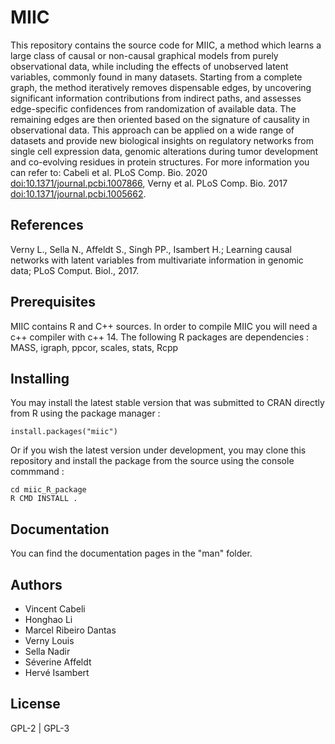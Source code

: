 # MIIC
This repository contains the source code for MIIC, a method which learns a large class of causal or non-causal graphical models from purely observational data, while including the effects of unobserved latent variables, commonly found in many datasets. Starting from a complete graph, the method iteratively removes dispensable edges, by uncovering significant information contributions from indirect paths, and assesses edge-specific confidences from randomization of available data. The remaining edges are then oriented based on the signature of causality in observational data. This approach can be applied on a wide range of datasets and provide new biological insights on regulatory networks from single cell expression data, genomic alterations during tumor development and co-evolving residues in protein structures. For more information you can refer to: Cabeli et al. PLoS Comp. Bio. 2020 <doi:10.1371/journal.pcbi.1007866>, Verny et al. PLoS Comp. Bio. 2017 <doi:10.1371/journal.pcbi.1005662>.

## References
Verny L., Sella N., Affeldt S., Singh PP., Isambert H.; Learning causal networks with latent variables from multivariate information in genomic data;  PLoS Comput. Biol., 2017.

## Prerequisites
MIIC contains R and C++ sources. In order to compile MIIC you will need a c++ compiler with c++ 14.
The following R packages are dependencies : MASS, igraph, ppcor, scales, stats, Rcpp

## Installing

You may install the latest stable version that was submitted to CRAN directly from R using the package manager :
```{r}
install.packages("miic")
```
Or if you wish the latest version under development, you may clone this repository and install the package from the source using the console commmand :
```
cd miic_R_package
R CMD INSTALL .
```
## Documentation
You can find the documentation pages in the "man" folder.

## Authors
- Vincent Cabeli
- Honghao Li
- Marcel Ribeiro Dantas
- Verny Louis
- Sella Nadir
- Séverine Affeldt
- Hervé Isambert

## License
GPL-2 | GPL-3
